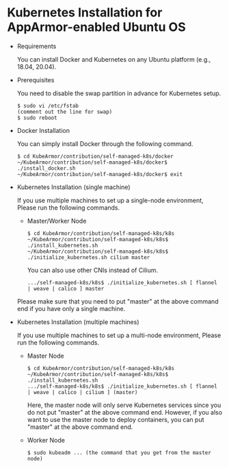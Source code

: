 # Kubernetes Installation for AppArmor-enabled Ubuntu OS

* Requirements

  You can install Docker and Kubernetes on any Ubuntu platform (e.g., 18.04, 20.04).

* Prerequisites

  You need to disable the swap partition in advance for Kubernetes setup.

  ```text
  $ sudo vi /etc/fstab
  (comment out the line for swap)
  $ sudo reboot
  ```

* Docker Installation

  You can simply install Docker through the following command.

  ```text
  $ cd KubeArmor/contribution/self-managed-k8s/docker
  ~/KubeArmor/contribution/self-managed-k8s/docker$ ./install_docker.sh
  ~/KubeArmor/contribution/self-managed-k8s/docker$ exit
  ```

* Kubernetes Installation \(single machine\)

  If you use multiple machines to set up a single-node environment, Please run the following commands.

  * Master/Worker Node

    ```text
    $ cd KubeArmor/contribution/self-managed-k8s/k8s
    ~/KubeArmor/contribution/self-managed-k8s/k8s$ ./install_kubernetes.sh
    ~/KubeArmor/contribution/self-managed-k8s/k8s$ ./initialize_kubernetes.sh cilium master
    ```

    You can also use other CNIs instead of Cilium.

    ```text
    .../self-managed-k8s/k8s$ ./initialize_kubernetes.sh [ flannel | weave | calico ] master
    ```

  Please make sure that you need to put "master" at the above command end if you have only a single machine.

* Kubernetes Installation \(multiple machines\)

  If you use multiple machines to set up a multi-node environment, Please run the following commands.

  * Master Node

    ```text
    $ cd KubeArmor/contribution/self-managed-k8s/k8s
    ~/KubeArmor/contribution/self-managed-k8s/k8s$ ./install_kubernetes.sh
    .../self-managed-k8s/k8s$ ./initialize_kubernetes.sh [ flannel | weave | calico | cilium ] (master)
    ```

    Here, the master node will only serve Kubernetes services since you do not put "master" at the above command end. However, if you also want to use the master node to deploy containers, you can put "master" at the above command end.

  * Worker Node

    ```text
    $ sudo kubeadm ... (the command that you get from the master node)
    ```
